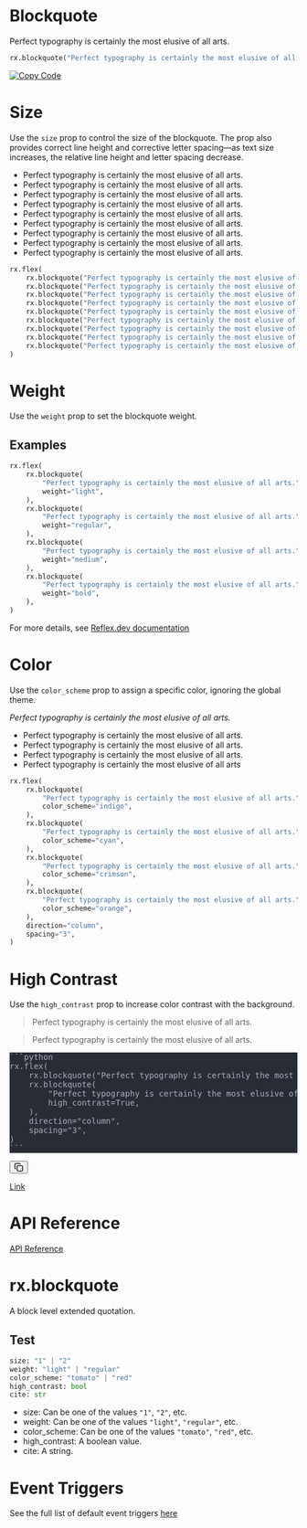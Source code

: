# Blockquote

Perfect typography is certainly the most elusive of all arts.

```python
rx.blockquote("Perfect typography is certainly the most elusive of all arts.")
```

[![Copy Code](https://user-images.githubusercontent.com/76249183/210528275-d1cfe8a1-2e22-4dcd-bb4f-e10e8ce47f24.svg)](https://reflex.dev/docs/library/typography/blockquote/#size)

# Size

Use the `size` prop to control the size of the blockquote. The prop also provides correct line height and corrective letter spacing—as text size increases, the relative line height and letter spacing decrease.

- Perfect typography is certainly the most elusive of all arts.
- Perfect typography is certainly the most elusive of all arts.
- Perfect typography is certainly the most elusive of all arts.
- Perfect typography is certainly the most elusive of all arts.
- Perfect typography is certainly the most elusive of all arts.
- Perfect typography is certainly the most elusive of all arts.
- Perfect typography is certainly the most elusive of all arts.
- Perfect typography is certainly the most elusive of all arts.
- Perfect typography is certainly the most elusive of all arts.

```python
rx.flex(
    rx.blockquote("Perfect typography is certainly the most elusive of all arts.", size="1"),
    rx.blockquote("Perfect typography is certainly the most elusive of all arts.", size="2"),
    rx.blockquote("Perfect typography is certainly the most elusive of all arts.", size="3"),
    rx.blockquote("Perfect typography is certainly the most elusive of all arts.", size="4"),
    rx.blockquote("Perfect typography is certainly the most elusive of all arts.", size="5"),
    rx.blockquote("Perfect typography is certainly the most elusive of all arts.", size="6"),
    rx.blockquote("Perfect typography is certainly the most elusive of all arts.", size="7"),
    rx.blockquote("Perfect typography is certainly the most elusive of all arts.", size="8"),
    rx.blockquote("Perfect typography is certainly the most elusive of all arts.", size="9"),
)
```

# Weight

Use the `weight` prop to set the blockquote weight.

## Examples

```python
rx.flex(
    rx.blockquote(
        "Perfect typography is certainly the most elusive of all arts.",
        weight="light",
    ),
    rx.blockquote(
        "Perfect typography is certainly the most elusive of all arts.",
        weight="regular",
    ),
    rx.blockquote(
        "Perfect typography is certainly the most elusive of all arts.",
        weight="medium",
    ),
    rx.blockquote(
        "Perfect typography is certainly the most elusive of all arts.",
        weight="bold",
    ),
)
```

For more details, see [Reflex.dev documentation](https://reflex.dev/docs/library/typography/blockquote/#color)

# Color

Use the `color_scheme` prop to assign a specific color, ignoring the global theme.

*Perfect typography is certainly the most elusive of all arts.*

- Perfect typography is certainly the most elusive of all arts.
- Perfect typography is certainly the most elusive of all arts.
- Perfect typography is certainly the most elusive of all arts.
- Perfect typography is certainly the most elusive of all arts

```python
rx.flex(
    rx.blockquote(
        "Perfect typography is certainly the most elusive of all arts.",
        color_scheme="indigo",
    ),
    rx.blockquote(
        "Perfect typography is certainly the most elusive of all arts.",
        color_scheme="cyan",
    ),
    rx.blockquote(
        "Perfect typography is certainly the most elusive of all arts.",
        color_scheme="crimson",
    ),
    rx.blockquote(
        "Perfect typography is certainly the most elusive of all arts.",
        color_scheme="orange",
    ),
    direction="column",
    spacing="3",
)
```

# High Contrast

Use the `high_contrast` prop to increase color contrast with the background.

<div class="py-4 gap-4 flex flex-col w-full">
    <div class="flex flex-col p-6 rounded-xl overflow-x-auto border border-slate-4 bg-slate-2 items-center justify-center w-full">
        <blockquote>Perfect typography is certainly the most elusive of all arts.</blockquote>
        <blockquote class="rt-high-contrast">Perfect typography is certainly the most elusive of all arts.</blockquote>
    </div>
</div>

<div class="relative mb-4">
    <pre class="shiki one-dark-pro" style="background-color:#282c34;color:#abb2bf" tabindex="0">
```python
rx.flex(
    rx.blockquote("Perfect typography is certainly the most elusive of all arts."),
    rx.blockquote(
        "Perfect typography is certainly the most elusive of all arts.",
        high_contrast=True,
    ),
    direction="column",
    spacing="3",
)
```
</pre>
<button><svg class="lucide lucide-copy" fill="none" height="16" stroke="currentColor" stroke-linecap="round" stroke-linejoin="round" stroke-width="2" viewbox="0 0 24 24" width="16" xmlns="http://www.w3.org/2000/svg"><rect height="14" rx="2" ry="2" width="14" x="8" y="8"></rect><path d="M4 16c-1.1 0-2-.9-2-2V4c0-1.1.9-2 2-2h10c1.1 0 2 .9 2 2"></path></svg></button>
</div>

<a class="rt-reset rt-link flex flex-row items-center gap-6 hover:!text-violet-11 text-slate-12 cursor-pointer mb-2 transition-colors" href="https://reflex.dev/docs/library/typography/blockquote/#api-reference">Link</a>

# API Reference

[API Reference](https://reflex.dev/docs/library/typography/blockquote/#rx.blockquote)

# rx.blockquote

A block level extended quotation.

## Test

```python
size: "1" | "2"
weight: "light" | "regular"
color_scheme: "tomato" | "red"
high_contrast: bool
cite: str
```

- size: Can be one of the values `"1"`, `"2"`, etc.
- weight: Can be one of the values `"light"`, `"regular"`, etc.
- color_scheme: Can be one of the values `"tomato"`, `"red"`, etc.
- high_contrast: A boolean value.
- cite: A string.

# Event Triggers

See the full list of default event triggers [here](https://reflex.dev/docs/api-reference/event-triggers/)